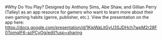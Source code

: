 #Why Do You Play?
Designed by Anthony Sims, Abe Shaw, and Gillian Perry (Talley) as an app resource for gamers who want to learn more about their own gaming habits (genre, publisher, etc.).
View the presentation on the app here: https://docs.google.com/presentation/d/1KjpWaLitGyU3SJDHch7wpM2r28F0TpmqIF6-azPCyOg/edit?usp=sharing

